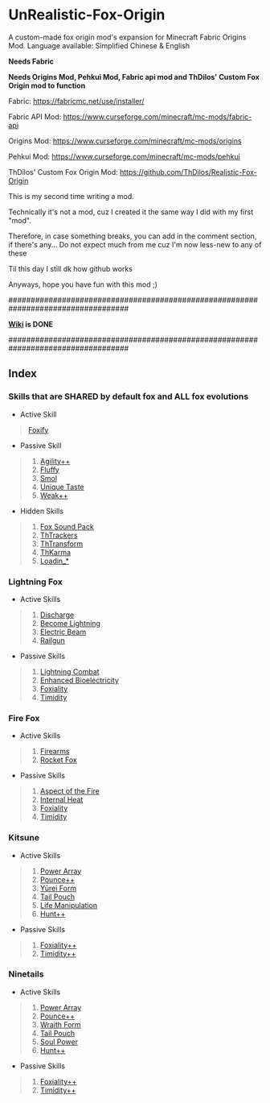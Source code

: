 # UnRealistic-Fox-Origin
A custom-made fox origin mod's expansion for Minecraft Fabric Origins Mod.
Language available: Simplified Chinese & English

**Needs Fabric**

**Needs Origins Mod, Pehkui Mod, Fabric api mod and ThDilos' Custom Fox Origin mod to function**

Fabric: https://fabricmc.net/use/installer/

Fabric API Mod: https://www.curseforge.com/minecraft/mc-mods/fabric-api

Origins Mod: https://www.curseforge.com/minecraft/mc-mods/origins

Pehkui Mod: https://www.curseforge.com/minecraft/mc-mods/pehkui

ThDilos' Custom Fox Origin Mod: https://github.com/ThDilos/Realistic-Fox-Origin

This is my second time writing a mod.

Technically it's not a mod, cuz I created it the same way I did with my first "mod".

Therefore, in case something breaks, you can add in the comment section, if there's any...
Do not expect much from me cuz I'm now less-new to any of these

Til this day I still dk how github works

Anyways, hope you have fun with this mod ;)

###################################################################################

**[Wiki](https://github.com/ThDilos/UnRealistic-Fox-Origin/wiki) is DONE**

###################################################################################

## Index
### Skills that are SHARED by default fox and ALL fox evolutions 
* Active Skill
> [Foxify](https://github.com/ThDilos/UnRealistic-Fox-Origin/wiki/General-Skills#foxify)
* Passive Skill
>1. [Agility++](https://github.com/ThDilos/UnRealistic-Fox-Origin/wiki/General-Skills#agility-not-for-default-fox)
>2. [Fluffy](https://github.com/ThDilos/UnRealistic-Fox-Origin/wiki/General-Skills#fluffy)
>3. [Smol](https://github.com/ThDilos/UnRealistic-Fox-Origin/wiki/General-Skills#smol)
>4. [Unique Taste](https://github.com/ThDilos/UnRealistic-Fox-Origin/wiki/General-Skills#unique-taste)
>4. [Weak++](https://github.com/ThDilos/UnRealistic-Fox-Origin/wiki/General-Skills#weak)
* Hidden Skills
>1. [Fox Sound Pack](https://github.com/ThDilos/UnRealistic-Fox-Origin/wiki/Hidden-Skills-%E2%80%90-General#fox-sound-pack)
>2. [ThTrackers](https://github.com/ThDilos/UnRealistic-Fox-Origin/wiki/Hidden-Skills-%E2%80%90-General#thtrackers)
>3. [ThTransform](https://github.com/ThDilos/UnRealistic-Fox-Origin/wiki/Hidden-Skills-%E2%80%90-General#thtransform)
>4. [ThKarma](https://github.com/ThDilos/UnRealistic-Fox-Origin/wiki/Hidden-Skills-%E2%80%90-General#thkarma)
>5. [Loadin_*](https://github.com/ThDilos/UnRealistic-Fox-Origin/wiki/Hidden-Skills-%E2%80%90-General#loadin_)

### Lightning Fox
* Active Skills
>1. [Discharge](https://github.com/ThDilos/UnRealistic-Fox-Origin/wiki/Active-Skills-%E2%80%90-Lightning-Fox#discharge)
>2. [Become Lightning](https://github.com/ThDilos/UnRealistic-Fox-Origin/wiki/Active-Skills-%E2%80%90-Lightning-Fox#become-lightning)
>3. [Electric Beam](https://github.com/ThDilos/UnRealistic-Fox-Origin/wiki/Active-Skills-%E2%80%90-Lightning-Fox#electric-beam)
>4. [Railgun](https://github.com/ThDilos/UnRealistic-Fox-Origin/wiki/Active-Skills-%E2%80%90-Lightning-Fox#railgun)
* Passive Skills
>1. [Lightning Combat](https://github.com/ThDilos/UnRealistic-Fox-Origin/wiki/Passive-Skills-%E2%80%90-Lightning-Fox#lightning-combat)
>2. [Enhanced Bioelectricity](https://github.com/ThDilos/UnRealistic-Fox-Origin/wiki/Passive-Skills-%E2%80%90-Lightning-Fox#enhanced-bioelectricity)
>3. [Foxiality](https://github.com/ThDilos/UnRealistic-Fox-Origin/wiki/Passive-Skills-%E2%80%90-Lightning-Fox#foxiality)
>4. [Timidity](https://github.com/ThDilos/UnRealistic-Fox-Origin/wiki/Passive-Skills-%E2%80%90-Lightning-Fox#timidity)

###  Fire Fox
* Active Skills
>1. [Firearms](https://github.com/ThDilos/UnRealistic-Fox-Origin/wiki/Active-Skills-%E2%80%90-Fire-Fox#firearms)
>2. [Rocket Fox](https://github.com/ThDilos/UnRealistic-Fox-Origin/wiki/Active-Skills-%E2%80%90-Fire-Fox#rocket-fox)
* Passive Skills
>1. [Aspect of the Fire](https://github.com/ThDilos/UnRealistic-Fox-Origin/wiki/Passive-Skills-%E2%80%90-Fire-Fox#aspect-of-the-fire)
>2. [Internal Heat](https://github.com/ThDilos/UnRealistic-Fox-Origin/wiki/Passive-Skills-%E2%80%90-Fire-Fox#internal-heat)
>3. [Foxiality](https://github.com/ThDilos/UnRealistic-Fox-Origin/wiki/Passive-Skills-%E2%80%90-Fire-Fox#foxiality)
>4. [Timidity](https://github.com/ThDilos/UnRealistic-Fox-Origin/wiki/Passive-Skills-%E2%80%90-Fire-Fox#timidity)

###  Kitsune
* Active Skills
>1. [Power Array](https://github.com/ThDilos/UnRealistic-Fox-Origin/wiki/Active-Skills-%E2%80%90-Kitsune#power-array)
>2. [Pounce++](https://github.com/ThDilos/UnRealistic-Fox-Origin/wiki/Active-Skills-%E2%80%90-Kitsune#pounce)
>3. [Yūrei Form](https://github.com/ThDilos/UnRealistic-Fox-Origin/wiki/Active-Skills-%E2%80%90-Kitsune#y%C5%ABrei-form)
>4. [Tail Pouch](https://github.com/ThDilos/UnRealistic-Fox-Origin/wiki/Active-Skills-%E2%80%90-Kitsune#tail-pouch)
>5. [Life Manipulation](https://github.com/ThDilos/UnRealistic-Fox-Origin/wiki/Active-Skills-%E2%80%90-Kitsune#life-manipulation)
>7. [Hunt++](https://github.com/ThDilos/UnRealistic-Fox-Origin/wiki/Active-Skills-%E2%80%90-Kitsune#hunt)
* Passive Skills
>1. [Foxiality++](https://github.com/ThDilos/UnRealistic-Fox-Origin/wiki/Passive-Skills-%E2%80%90-Kitsune#foxiality)
>2. [Timidity++](https://github.com/ThDilos/UnRealistic-Fox-Origin/wiki/Passive-Skills-%E2%80%90-Kitsune#timidity)

###  Ninetails
* Active Skills
>1. [Power Array](https://github.com/ThDilos/UnRealistic-Fox-Origin/wiki/Active-Skills-%E2%80%90-Ninetails#power-array)
>2. [Pounce++](https://github.com/ThDilos/UnRealistic-Fox-Origin/wiki/Active-Skills-%E2%80%90-Ninetails#pounce)
>3. [Wraith Form](https://github.com/ThDilos/UnRealistic-Fox-Origin/wiki/Active-Skills-%E2%80%90-Ninetails#wraith-form)
>4. [Tail Pouch](https://github.com/ThDilos/UnRealistic-Fox-Origin/wiki/Active-Skills-%E2%80%90-Ninetails#tail-pouch)
>5. [Soul Power](https://github.com/ThDilos/UnRealistic-Fox-Origin/wiki/Active-Skills-%E2%80%90-Ninetails#soul-power)
>7. [Hunt++](https://github.com/ThDilos/UnRealistic-Fox-Origin/wiki/Active-Skills-%E2%80%90-Ninetails#hunt)
* Passive Skills
>1. [Foxiality++](https://github.com/ThDilos/UnRealistic-Fox-Origin/wiki/Passive-Skills-%E2%80%90-Ninetails#foxiality)
>2. [Timidity++](https://github.com/ThDilos/UnRealistic-Fox-Origin/wiki/Passive-Skills-%E2%80%90-Ninetails#timidity)
